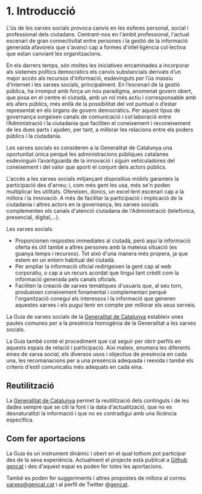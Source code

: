 # 1. Introducció

L'ús de les xarxes socials provoca canvis en les esferes personal, social i professional dels ciutadans. Centrant-nos en l'àmbit professional, l'actual escenari de gran connectivitat entre persones i la gestió de la informació generada afavoreix que s'avanci cap a formes d'intel·ligència col·lectiva que estan canviant les organitzacions.

En els darrers temps, són moltes les iniciatives encaminades a incorporar als sistemes polítics democràtics els canvis substancials derivats d’un major accés als recursos d’informació, esdevinguts per l’ús massiu d’internet i les xarxes socials, principalment. En l’escenari de la gestió pública, ha irromput amb força un nou paradigma, anomenat govern obert, que posa en el centre el ciutadà, amb un rol més actiu i corresponsable amb els afers públics, més enllà de la possibilitat del vot puntual o d’estar representat en els òrgans de govern democràtics. Per aquest tipus de governança sorgeixen canals de comunicació i col·laboració entre l’Administració i la ciutadania que faciliten el coneixement i reconeixement de les dues parts i ajuden, per tant, a millorar les relacions entre els poders públics i la ciutadania.

Les xarxes socials es consideren a la Generalitat de Catalunya una oportunitat única perquè les administracions públiques catalanes esdevinguin l’avantguarda de la innovació i siguin vehiculadores del coneixement i del valor que aporti el conjunt dels actors públics.

L'accés a les xarxes socials mitjançant dispositius mòbils garanteix la participació des d'arreu; i, com més gent les usa, més se'n poden multiplicar les utilitats. Ofereixen, doncs, un excel·lent escenari cap a la millora i la innovació. A més de facilitar la participació i implicació de la ciutadania i altres actors en la governança, les xarxes socials complementen els canals d'atenció ciutadana de l'Administració (telefònica, presencial, digital,...).

Les xarxes socials:

- Proporcionen respostes immediates al ciutadà, però aquí la informació oferta és útil també a altres persones amb la mateixa situació (es guanya temps i recursos). Tot això d'una manera més propera, ja que estem en un entorn habitual del ciutadà.  
- Per ampliar la informació oficial redirigeixen la gent cap al web corporatiu, o cap a un recurs acordat que tingui tant crèdit com la informació generada pels canals oficials.  
- Faciliten la creació de xarxes temàtiques d'usuaris que, al seu torn, produeixen coneixement fonamental i complementari perquè l'organització conegui els interessos i la informació que generen aquestes xarxes i els pugui tenir en compte per millorar els seus serveis.  

La Guia de xarxes socials de la [Generalitat de Catalunya](https://gencat.cat) estableix unes pautes comunes per a la presència homogènia de la Generalitat a les xarxes socials.

La Guia també conté el procediment que cal seguir per obrir perfils en aquests espais de relació i participació. Així mateix, enumera les diferents eines de xarxa social, els diversos usos i objectius de presència en cada una, les recomanacions per a una presència adequada i reexida i també els criteris d'estil comunicatiu més adequats en cada eina.

## Reutilització

La [Generalitat de Catalunya](https://gencat.cat) permet la reutilització dels continguts i de les dades sempre que se citi la font i la data d'actualització, que no es desnaturalitzi la informació i que no es contradigui amb una llicència específica.

## Com fer aportacions

La Guia és un instrument dinàmic i obert en el qual tothom pot participar des de la seva experiència. Actualment el projecte està publicat a [Github gencat](httsp://github.com/gencat) i des d'aquest espai es poden fer totes les aportacions.

També es poden fer suggeriments i altres propostes de millora al correu [xarxes@gencat.cat](mailto:xarxes@gencat.cat) i al perfil de Twitter [@gencat](https://twitter.com/gencat).
